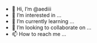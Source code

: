 - 👋 Hi, I’m @aediii
- 👀 I’m interested in ...
- 🌱 I’m currently learning ...
- 💞️ I’m looking to collaborate on ...
- 📫 How to reach me ...

<!---
aediii/aediii is a ✨ special ✨ repository because its `README.md` (this file) appears on your GitHub profile.
You can click the Preview link to take a look at your changes.
--->
